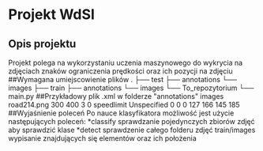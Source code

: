 # Projekt WdSI

## Opis projektu
Projekt polega na wykorzystaniu uczenia maszynowego do wykrycia na zdjęciach znaków ograniczenia prędkości oraz ich pozycji na zdjęciu
##Wymagana umiejscowienie plików
.
├── test
   ├── annotations
   └── images
├── train
   ├── annotations
   └── images
└── To_repozytorium
   └── main.py
##Przykładowy plik .xml w folderze "annotations"
<annotation>
   <folder>images</folder>
   <filename>road214.png</filename>
   <size>
       <width>300</width>
       <height>400</height>
       <depth>3</depth>
   </size>
   <segmented>0</segmented>
   <object>
       <name>speedlimit</name>
       <pose>Unspecified</pose>
       <truncated>0</truncated>
       <occluded>0</occluded>
       <difficult>0</difficult>
       <bndbox>
           <xmin>127</xmin>
           <ymin>166</ymin>
           <xmax>145</xmax>
           <ymax>185</ymax>
       </bndbox>
   </object>
</annotation>
##Wyjaśnienie poleceń
Po nauce klasyfikatora możliwość jest użycie następujących poleceń:
*classify sprawdzanie pojedynczych zbiorów zdjęć aby sprawdzić klase 
*detect sprawdzenie całego folderu zdjęć train/images wypisanie znajdujących się elementów oraz ich położenia 

